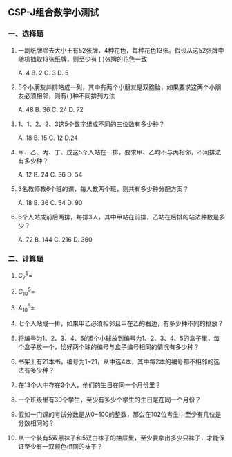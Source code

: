 ## CSP-J组合数学小测试

### 一、选择题

1. 一副纸牌除去大小王有52张牌，4种花色，每种花色13张。假设从这52张牌中随机抽取13张纸牌，则至少有   (   )张牌的花色一致

   A. 4	B. 2	C. 3	D. 5

2. 5个小朋友并排站成一列，其中有两个小朋友是双胞胎，如果要求这两个小朋友必须相邻，则有(    )种不同排列方法

   A. 48	B. 36	C. 24 	D. 72

3. 1、1、2、2、3这5个数字组成不同的三位数有多少种？

   A. 18      B. 15      C. 12    D.24

4. 甲、乙、丙、丁、戊这5个人站在一排，要求甲、乙均不与丙相邻，不同排法有多少种？

   A. 12      B. 24       C. 36    D. 54

5. 3名教师教6个班的课，每人教两个班，则共有多少种分配方案？

   A. 18      B. 36       C. 54    D. 90

6. 6个人站成前后两排，每排3人，其中甲站在前排，乙站在后排的站法种数是多少？

   A. 72      B. 144      C. 216    D. 360



### 二、计算题

1. $C_7^5=$​



2. $C_{10}^5=$​



3. $A_{10}^5=$​



4. 七个人站成一排，如果甲乙必须相邻且甲在乙的右边，有多少种不同的排放？







5. 将编号为1、2、3、4、5的5个小球放到编号为1、2、3、4、5的盒子里，每个盒子放一个，恰好两个球的编号与盒子编号相同的情况有多少种？









6. 书架上有21本书，编号为1~21，从中选4本，其中每2本的编号都不相邻的选法有多少种？









7. 在13个人中存在2个人，他们的生日在同一个月份里？









8. 一个班级里有30个学生，至少有多少个学生的生日是在同一个月份？









9. 假如一门课的考试分数是从0~100的整数，那么在102位考生中至少有几位是分数相同的？









10. 从一个装有5双黑袜子和5双白袜子的抽屉里，至少要拿出多少只袜子，才能保证至少有一双颜色相同的袜子？







